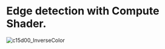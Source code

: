 ﻿# Edge detection with Compute Shader.
![c15d00_InverseColor](https://github.com/bitzhuwei/CSharpGL/blob/master/Demos/c15d00_InverseColor/c15d00_InverseColor.png?raw=true)
